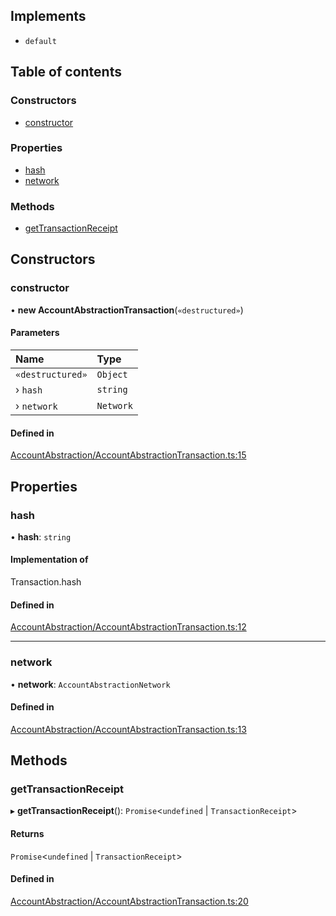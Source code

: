 ## Implements

- `default`

## Table of contents

### Constructors

- [constructor](AccountAbstractionTransaction.md#constructor)

### Properties

- [hash](AccountAbstractionTransaction.md#hash)
- [network](AccountAbstractionTransaction.md#network)

### Methods

- [getTransactionReceipt](AccountAbstractionTransaction.md#gettransactionreceipt)

## Constructors

### <a id="constructor" name="constructor"></a> constructor

• **new AccountAbstractionTransaction**(`«destructured»`)

#### Parameters

| Name | Type |
| :------ | :------ |
| `«destructured»` | `Object` |
| › `hash` | `string` |
| › `network` | `Network` |

#### Defined in

[AccountAbstraction/AccountAbstractionTransaction.ts:15](https://github.com/web3well/ethdk/blob/89d0f1c/ethdk/src/AccountAbstraction/AccountAbstractionTransaction.ts#L15)

## Properties

### <a id="hash" name="hash"></a> hash

• **hash**: `string`

#### Implementation of

Transaction.hash

#### Defined in

[AccountAbstraction/AccountAbstractionTransaction.ts:12](https://github.com/web3well/ethdk/blob/89d0f1c/ethdk/src/AccountAbstraction/AccountAbstractionTransaction.ts#L12)

___

### <a id="network" name="network"></a> network

• **network**: `AccountAbstractionNetwork`

#### Defined in

[AccountAbstraction/AccountAbstractionTransaction.ts:13](https://github.com/web3well/ethdk/blob/89d0f1c/ethdk/src/AccountAbstraction/AccountAbstractionTransaction.ts#L13)

## Methods

### <a id="gettransactionreceipt" name="gettransactionreceipt"></a> getTransactionReceipt

▸ **getTransactionReceipt**(): `Promise`<`undefined` \| `TransactionReceipt`\>

#### Returns

`Promise`<`undefined` \| `TransactionReceipt`\>

#### Defined in

[AccountAbstraction/AccountAbstractionTransaction.ts:20](https://github.com/web3well/ethdk/blob/89d0f1c/ethdk/src/AccountAbstraction/AccountAbstractionTransaction.ts#L20)
